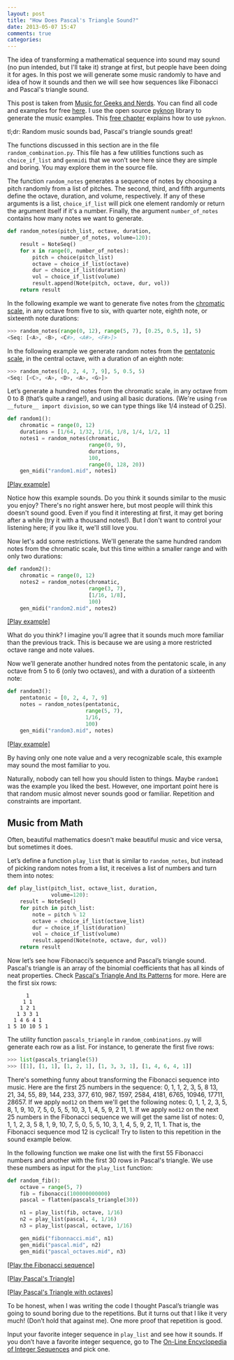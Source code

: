 ```yaml
---
layout: post
title: "How Does Pascal's Triangle Sound?"
date: 2013-05-07 15:47
comments: true
categories: 
---
```


The idea of transforming a mathematical sequence into sound may sound
(no pun intended, but I'll take it) strange at first, but people have
been doing it for ages. In this post we will generate some music
randomly to have and idea of how it sounds and then we will see how
sequences like Fibonacci and Pascal's triangle sound.

This post is taken from
[Music for Geeks and Nerds](http://musicforgeeksandnerds.com). You can
find all code and examples for free
[here](http://musicforgeeksandnerds.com/resources.html). I use the
open source [pyknon](https://github.com/kroger/pyknon) library to
generate the music examples. This
[free chapter](https://s3.amazonaws.com/musicforgeeksandnerds.com/Pyknon+from+Music+for+Geeks+and+Nerds.pdf)
explains how to use `pyknon`.

tl;dr: Random music sounds bad, Pascal's triangle sounds great!

<!-- more -->

The functions discussed in this section are in the file
`random_combination.py`. This file has a few utilities functions
such as `choice_if_list` and ``genmidi`` that we won’t see here
since they are simple and boring. You may explore them in the source
file.

The function `random_notes` generates a sequence of notes by
choosing a pitch randomly from a list of pitches. The second, third,
and fifth arguments define the octave, duration, and volume,
respectively. If any of these arguments is a list, `choice_if_list`
will pick one element randomly or return the argument itself if it's a
number. Finally, the argument `number_of_notes` contains how many
notes we want to generate.


``` python
def random_notes(pitch_list, octave, duration,
                 number_of_notes, volume=120):
    result = NoteSeq()
    for x in range(0, number_of_notes):
        pitch = choice(pitch_list)
        octave = choice_if_list(octave)
        dur = choice_if_list(duration)
        vol = choice_if_list(volume)
        result.append(Note(pitch, octave, dur, vol))
    return result
```


In the following example we want to generate five notes from the
[chromatic scale](http://en.wikipedia.org/wiki/Chromatic_scale), in
any octave from five to six, with quarter note, eighth note, or
sixteenth note durations:

``` python
>>> random_notes(range(0, 12), range(5, 7), [0.25, 0.5, 1], 5)
<Seq: [<A>, <B>, <C#>, <A#>, <F#>]>
```

In the following example we generate random notes from the
[pentatonic scale](http://en.wikipedia.org/wiki/Pentatonic_scale), in
the central octave, with a duration of an eighth note:

``` python
>>> random_notes([0, 2, 4, 7, 9], 5, 0.5, 5)
<Seq: [<C>, <A>, <D>, <A>, <G>]>
```

Let’s generate a hundred notes from the chromatic scale, in any octave
from 0 to 8 (that’s quite a range!), and using all basic
durations. (We're using `from __future__ import division`, so we can
type things like 1/4 instead of 0.25).

``` python
def random1():
    chromatic = range(0, 12)
    durations = [1/64, 1/32, 1/16, 1/8, 1/4, 1/2, 1]
    notes1 = random_notes(chromatic,
                          range(0, 9),
                          durations,
                          100,
                          range(0, 128, 20))
    gen_midi("random1.mid", notes1)
```

[[Play example]](http://media.pedrokroger.net/audio/02+random1.mp3)

Notice how this example sounds. Do you think it sounds similar to the
music you enjoy? There's no right answer here, but most people will
think this doesn't sound good. Even if you find it interesting at
first, it may get boring after a while (try it with a thousand
notes!). But I don't want to control your listening here; if you like
it, we'll still love you.


Now let's add some restrictions. We'll generate the same hundred
random notes from the chromatic scale, but this time within a smaller
range and with only two durations:

``` python
def random2():
    chromatic = range(0, 12)
    notes2 = random_notes(chromatic,
                          range(3, 7),
                          [1/16, 1/8],
                          100)
    gen_midi("random2.mid", notes2)
```

[[Play example]](http://media.pedrokroger.net/audio/03+random2.mp3)

What do you think? I imagine you'll agree that it sounds much more
familiar than the previous track. This is because we are using a more
restricted octave range and note values.

Now we’ll generate another hundred notes from the pentatonic scale,
in any octave from 5 to 6 (only two octaves), and with a duration of a
sixteenth note:

``` python
def random3():
    pentatonic = [0, 2, 4, 7, 9]
    notes = random_notes(pentatonic,
                         range(5, 7),
                         1/16,
                         100)
    gen_midi("random3.mid", notes)
```

[[Play example]](http://media.pedrokroger.net/audio/04+random3.mp3)

By having only one note value and a very recognizable scale, this
example may sound the most familiar to you.

Naturally, nobody can tell how you should listen to things. Maybe
`random1` was the example you liked the best. However, one important
point here is that random music almost never sounds good or
familiar. Repetition and constraints are important.



Music from Math
---------------

Often, beautiful mathematics doesn't make beautiful music
and vice versa, but sometimes it does.

Let’s define a function `play_list` that is similar to
`random_notes`, but instead of picking random notes from a list, it
receives a list of numbers and turn them into notes:

``` python
def play_list(pitch_list, octave_list, duration,
              volume=120):
    result = NoteSeq()
    for pitch in pitch_list:
        note = pitch % 12
        octave = choice_if_list(octave_list)
        dur = choice_if_list(duration)
        vol = choice_if_list(volume)
        result.append(Note(note, octave, dur, vol))
    return result
```

Now let’s see how Fibonacci’s sequence and Pascal’s triangle sound.
Pascal's triangle is an array of the binomial coefficients that has
all kinds of neat properties. Check
[Pascal's Triangle And Its Patterns](http://ptri1.tripod.com) for
more. Here are the first six rows:

          1
         1 1
        1 2 1
       1 3 3 1
      1 4 6 4 1
    1 5 10 10 5 1

The utility function `pascals_triangle` in
`random_combinations.py` will generate each row as a list. For
instance, to generate the first five rows:

``` python
>>> list(pascals_triangle(5))
>>> [[1], [1, 1], [1, 2, 1], [1, 3, 3, 1], [1, 4, 6, 4, 1]]
```

There's something funny about transforming the Fibonacci sequence into
music. Here are the first 25 numbers in the sequence: 0, 1, 1, 2,
3, 5, 8 13, 21, 34, 55, 89, 144, 233, 377, 610, 987, 1597, 2584, 4181,
6765, 10946, 17711, 28657. If we apply `mod12` on them we'll get the
following notes: 0, 1, 1, 2, 3, 5, 8, 1, 9, 10, 7, 5, 0, 5, 5, 10, 3,
1, 4, 5, 9, 2 11, 1. If we apply `mod12` on the next 25 numbers in
the Fibonacci sequence we will get the same list of notes: 0, 1, 1, 2,
3, 5 8, 1, 9, 10, 7, 5, 0, 5, 5, 10, 3, 1, 4, 5, 9, 2, 11, 1. That is,
the Fibonacci sequence mod 12 is cyclical! Try to listen to this
repetition in the sound example below.

In the following function we make one list with the first 55 Fibonacci
numbers and another with the first 30 rows in Pascal's triangle. We
use these numbers as input for the `play_list` function:

``` python
def random_fib():
    octave = range(5, 7)
    fib = fibonacci(100000000000)
    pascal = flatten(pascals_triangle(30))

    n1 = play_list(fib, octave, 1/16)
    n2 = play_list(pascal, 4, 1/16)
    n3 = play_list(pascal, octave, 1/16)

    gen_midi("fibonnacci.mid", n1)
    gen_midi("pascal.mid", n2)
    gen_midi("pascal_octaves.mid", n3)
```


[[Play the Fibonacci sequence]](http://media.pedrokroger.net/audio/05+fibonnacci.mp3)

[[Play Pascal's Triangle]](http://media.pedrokroger.net/audio/06+pascal.mp3)

[[Play Pascal's Triangle with octaves]](http://media.pedrokroger.net/audio/07+pascal_octaves.mp3)

To be honest, when I was writing the code I thought Pascal’s triangle
was going to sound boring due to the repetitions. But it turns out
that I like it very much! (Don’t hold that against me). One more proof
that repetition is good.


Input your favorite integer sequence in `play_list` and see how it
sounds. If you don’t have a favorite integer sequence, go to The
[On-Line Encyclopedia of Integer Sequences](https://oeis.org/) and
pick one.
